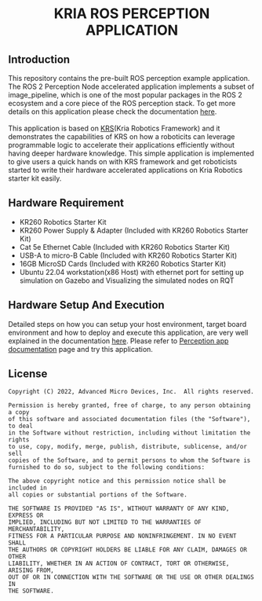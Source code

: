 <h1 align="center">KRIA ROS PERCEPTION APPLICATION</h1>

## Introduction
This repository contains the pre-built ROS perception example application. The ROS 2 Perception Node accelerated application implements a subset of image_pipeline, which is one of the most popular packages in the ROS 2 ecosystem and a core piece of the ROS perception stack. To get more details on this application please check the documentation [here](https://xilinx.github.io/kria-apps-docs/kr260/build/html/docs/ros2_perception_node/docs/introduction.html).
<br><br>
This application is based on [KRS](https://xilinx.github.io/KRS/sphinx/build/html/index.html)(Kria Robotics Framework) and it demonstrates the capabilities of KRS on how a roboticits can leverage programmable logic to accelerate their applications efficiently without having deeper hardware knowledge. This simple application is implemented to give users a quick hands on with KRS framework and get roboticists started to write their hardware accelerated applications on Kria Robotics starter kit easily.


## Hardware Requirement

- KR260 Robotics Starter Kit
- KR260 Power Supply & Adapter (Included with KR260 Robotics Starter Kit)
- Cat 5e Ethernet Cable (Included with KR260 Robotics Starter Kit)
- USB-A to micro-B Cable (Included with KR260 Robotics Starter Kit)
- 16GB MicroSD Cards (Included with KR260 Robotics Starter Kit)
- Ubuntu 22.04 workstation(x86 Host) with ethernet port for setting up simulation on Gazebo and Visualizing the simulated nodes on RQT


## Hardware Setup And Execution

Detailed steps on how you can setup your host environment, target board environment and how to deploy and execute this application, are very well explained in the documentation [here](https://xilinx.github.io/kria-apps-docs/kr260/build/html/docs/ros2_perception_node/docs/app_deployment.html). Please refer to [Perception app documentation](https://xilinx.github.io/kria-apps-docs/kr260/build/html/docs/ros2_perception_node/ros2_perception_node_landing.html) page and try this application.

## License

```
Copyright (C) 2022, Advanced Micro Devices, Inc.  All rights reserved.

Permission is hereby granted, free of charge, to any person obtaining a copy
of this software and associated documentation files (the "Software"), to deal
in the Software without restriction, including without limitation the rights
to use, copy, modify, merge, publish, distribute, sublicense, and/or sell
copies of the Software, and to permit persons to whom the Software is
furnished to do so, subject to the following conditions:

The above copyright notice and this permission notice shall be included in
all copies or substantial portions of the Software.

THE SOFTWARE IS PROVIDED "AS IS", WITHOUT WARRANTY OF ANY KIND, EXPRESS OR
IMPLIED, INCLUDING BUT NOT LIMITED TO THE WARRANTIES OF MERCHANTABILITY,
FITNESS FOR A PARTICULAR PURPOSE AND NONINFRINGEMENT. IN NO EVENT SHALL
THE AUTHORS OR COPYRIGHT HOLDERS BE LIABLE FOR ANY CLAIM, DAMAGES OR OTHER
LIABILITY, WHETHER IN AN ACTION OF CONTRACT, TORT OR OTHERWISE, ARISING FROM,
OUT OF OR IN CONNECTION WITH THE SOFTWARE OR THE USE OR OTHER DEALINGS IN
THE SOFTWARE.
```
